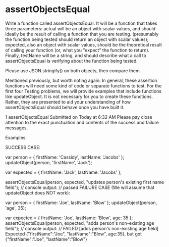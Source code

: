 # assertObjectsEqual
Write a function called assertObjectsEqual. It will be a function that takes three parameters: actual will be an object with scalar values, and should ideally be the result of calling a function that you are testing. (presumably the function being tested should return an object with scalar values); expected, also an object with scalar values, should be the theoretical result of calling your function (or, what you "expect" the function to return). Finally, testName will be a string, and should describe what a call to assertObjectsEqual is verifying about the function being tested.

Please use JSON.stringify() on both objects, then compare them.

Mentioned previously, but worth noting again: In general, these assertion functions will need some kind of code or separate functions to test. For the first four Testing problems, we will provide examples that include functions like updateObject. It is not necessary for you to create these functions. Rather, they are presented to aid your understanding of how assertObjectsEqual should behave once you have built it.

1
assertObjectsEqual
Submitted on Today at 6:32 AM
Please pay close attention to the exact punctuation and contents of the success and failure messages.

Examples:

SUCCESS CASE:

var person = {
  firstName: 'Cassidy',
  lastName: 'Jacobs'
};
updateObject(person, 'firstName', 'Jack');

var expected = {
  firstName: 'Jack',
  lastName: 'Jacobs'
};

assertObjectsEqual(person, expected, "updates person's existing first name field");
// console output:
// passed
FAILURE CASE (We will assume that updateObject does NOT work):

var person = {
  firstName: 'Joe',
  lastName: 'Blow'
};
updateObject(person, 'age', 35);

var expected = {
  firstName: 'Joe',
  lastName: 'Blow',
  age: 35
};
assertObjectsEqual(person, expected, "adds person's non-existing age field");
// console output:
// FAILED [adds person's non-existing age field] Expected {"firstName":"Joe", "lastName":"Blow", age:35}, but got {"firstName":"Joe", "lastName":"Blow"}
